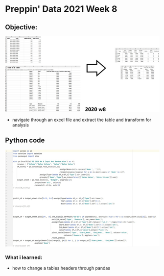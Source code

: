 # Preppin' Data 2021 Week 8

## Objective:
<img src='2020 w8.jpg?raw=true' alt="Python code for bonus charts">

* navigate through an excel file and extract the table and transform for analysis

## Python code
<a href="sol.py">
<img src='code snippit.jpg?raw=true' alt="Python code">
</a>

### What i learned:
* how to change a tables headers through pandas
